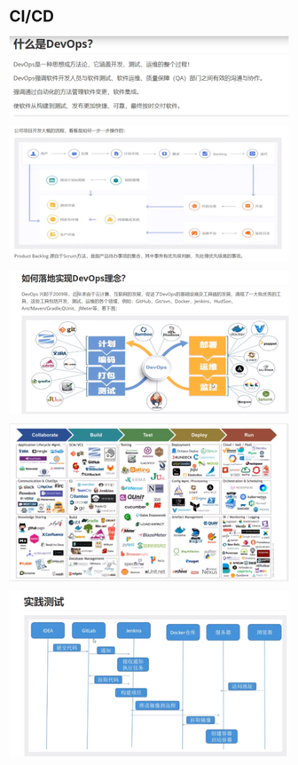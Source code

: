 # CI/CD

![](.gitbook/assets/image%20%28233%29.png)

![](.gitbook/assets/image%20%28235%29.png)

![](.gitbook/assets/image%20%28236%29.png)

![](.gitbook/assets/image%20%28234%29.png)

![](.gitbook/assets/image%20%28231%29.png)

